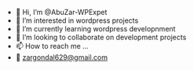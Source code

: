 - 👋 Hi, I’m @AbuZar-WPExpet
- 👀 I’m interested in wordpress projects
- 🌱 I’m currently learning wordpress developnment
- 💞️ I’m looking to collaborate on development projects
- 📫 How to reach me ...
- 📧 zargondal629@gmail.com
<!---
AbuZar-WPExpert/AbuZar-WPExpert is a ✨ special ✨ repository because its `README.md` (this file) appears on your GitHub profile.
You can click the Preview link to take a look at your changes.
--->
